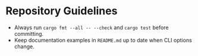 # Repository Guidelines

- Always run `cargo fmt --all -- --check` and `cargo test` before committing.
- Keep documentation examples in `README.md` up to date when CLI options change.
